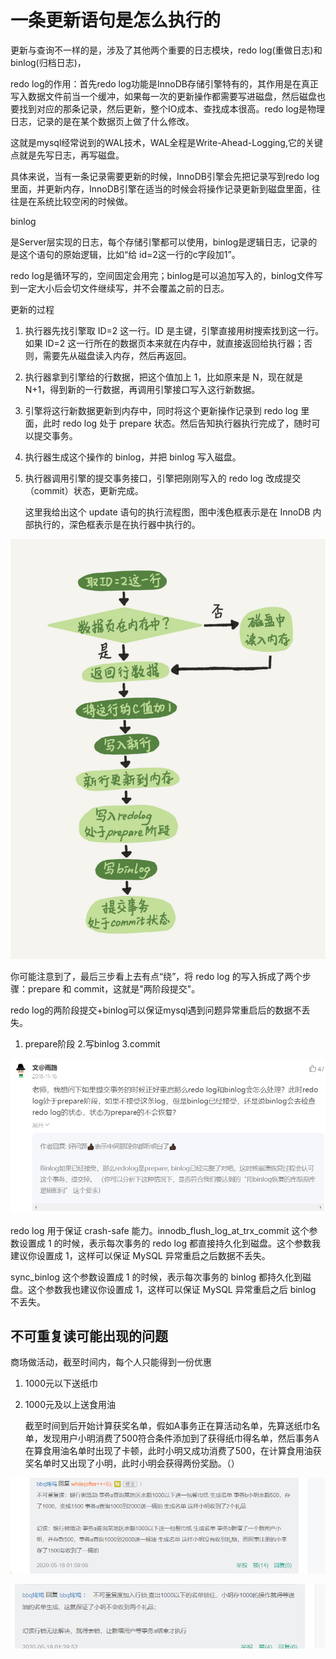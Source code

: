 # 一条更新语句是怎么执行的



更新与查询不一样的是，涉及了其他两个重要的日志模块，redo log(重做日志)和binlog(归档日志)，

redo log的作用：首先redo log功能是InnoDB存储引擎特有的，其作用是在真正写入数据文件前当一个缓冲，如果每一次的更新操作都需要写进磁盘，然后磁盘也要找到对应的那条记录，然后更新，整个IO成本、查找成本很高。redo log是物理日志，记录的是在某个数据页上做了什么修改。

这就是mysql经常说到的WAL技术，WAL全程是Write-Ahead-Logging,它的关键点就是先写日志，再写磁盘。

具体来说，当有一条记录需要更新的时候，InnoDB引擎会先把记录写到redo log里面，并更新内存，InnoDB引擎在适当的时候会将操作记录更新到磁盘里面，往往是在系统比较空闲的时候做。

binlog

是Server层实现的日志，每个存储引擎都可以使用，binlog是逻辑日志，记录的是这个语句的原始逻辑，比如“给 id=2这一行的c字段加1”。

redo log是循环写的，空间固定会用完；binlog是可以追加写入的，binlog文件写到一定大小后会切文件继续写，并不会覆盖之前的日志。

更新的过程

1. 执行器先找引擎取 ID=2 这一行。ID 是主键，引擎直接用树搜索找到这一行。如果 ID=2 这一行所在的数据页本来就在内存中，就直接返回给执行器；否则，需要先从磁盘读入内存，然后再返回。

2. 执行器拿到引擎给的行数据，把这个值加上 1，比如原来是 N，现在就是 N+1，得到新的一行数据，再调用引擎接口写入这行新数据。

3. 引擎将这行新数据更新到内存中，同时将这个更新操作记录到 redo log 里面，此时 redo log 处于 prepare 状态。然后告知执行器执行完成了，随时可以提交事务。

4. 执行器生成这个操作的 binlog，并把 binlog 写入磁盘。

5. 执行器调用引擎的提交事务接口，引擎把刚刚写入的 redo log 改成提交（commit）状态，更新完成。


	这里我给出这个 update 语句的执行流程图，图中浅色框表示是在 InnoDB 内部执行的，深色框表示是在执行器中执行的。

![update_sql_process](assets/update_sql_process.png)

你可能注意到了，最后三步看上去有点“绕”，将 redo log 的写入拆成了两个步骤：prepare 和 commit，这就是"两阶段提交"。

redo log的两阶段提交+binlog可以保证mysql遇到问题异常重启后的数据不丢失。

1. prepare阶段 2.写binlog 3.commit

![image-20210705100428816](assets/image-20210705100428816.png)

redo log 用于保证 crash-safe 能力。innodb_flush_log_at_trx_commit 这个参数设置成 1 的时候，表示每次事务的 redo log 都直接持久化到磁盘。这个参数我建议你设置成 1，这样可以保证 MySQL 异常重启之后数据不丢失。

sync_binlog 这个参数设置成 1 的时候，表示每次事务的 binlog 都持久化到磁盘。这个参数我也建议你设置成 1，这样可以保证 MySQL 异常重启之后 binlog 不丢失。

## 不可重复读可能出现的问题

商场做活动，截至时间内，每个人只能得到一份优惠

1. 1000元以下送纸巾

2. 1000元及以上送食用油

	截至时间到后开始计算获奖名单，假如A事务正在算活动名单，先算送纸巾名单，发现用户小明消费了500符合条件添加到了获得纸巾得名单，然后事务A在算食用油名单时出现了卡顿，此时小明又成功消费了500，在计算食用油获奖名单时又出现了小明，此时小明会获得两份奖励。（）

![image-20210705112912171](assets/image-20210705112912171.png)

![image-20210705112931237](assets/image-20210705112931237.png)
